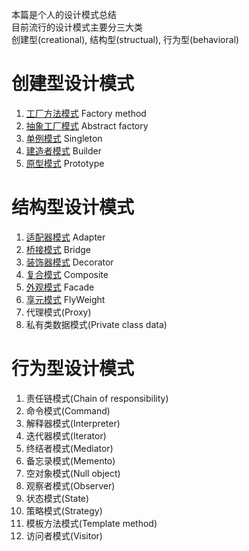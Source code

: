 本篇是个人的设计模式总结  
目前流行的设计模式主要分三大类  
创建型(creational), 结构型(structual), 行为型(behavioral)

# 创建型设计模式
1.  [工厂方法模式](https://github.com/godofchina/design_partten/tree/master/CreationalPattern/Factory) Factory method
2.  [抽象工厂模式](https://github.com/godofchina/design_partten/tree/master/CreationalPattern/Factory) Abstract factory
3.  [单例模式](https://github.com/godofchina/design_partten/tree/master/CreationalPattern/Factory) Singleton
4.  [建造者模式](https://github.com/godofchina/design_partten/tree/master/CreationalPattern/Factory) Builder
5.  [原型模式](https://github.com/godofchina/design_partten/tree/master/CreationalPattern/Factory) Prototype

# 结构型设计模式
1.  [适配器模式](https://github.com/godofchina/design_partten/blob/master/StructuralPattern/Adapter/README.md) Adapter
2.  [桥接模式](https://github.com/godofchina/design_partten/blob/master/StructuralPattern/Bridge/README.md) Bridge
3.  [装饰器模式](https://github.com/godofchina/design_partten/blob/master/StructuralPattern/Decorator/decorator_SimpleDecorator.md) Decorator
4.  [复合模式](https://github.com/godofchina/design_partten/blob/master/StructuralPattern/Composite) Composite
5.  [外观模式](https://github.com/godofchina/design_partten/blob/master/StructuralPattern/Facade/facade_SimpleFacade.md) Facade
6.  [享元模式](https://github.com/godofchina/design_partten/blob/master/StructuralPattern/Flyweight) FlyWeight
7.  代理模式(Proxy)
8.  私有类数据模式(Private class data)  

# 行为型设计模式
1.  责任链模式(Chain of responsibility)
2.  命令模式(Command)
3.  解释器模式(Interpreter)
4.  迭代器模式(Iterator)
5.  终结者模式(Mediator)
6.  备忘录模式(Memento)
7.  空对象模式(Null object)
8.  观察者模式(Observer)
9.  状态模式(State)
10. 策略模式(Strategy)
11. 模板方法模式(Template method)
12. 访问者模式(Visitor)
